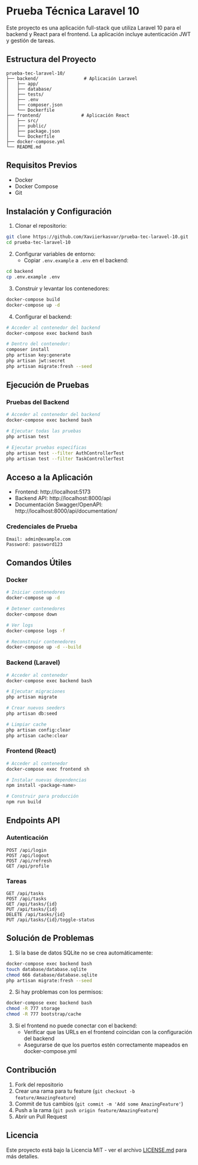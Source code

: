 # Prueba Técnica Laravel 10

Este proyecto es una aplicación full-stack que utiliza Laravel 10 para el backend y React para el frontend. La aplicación incluye autenticación JWT y gestión de tareas.

## Estructura del Proyecto

```
prueba-tec-laravel-10/
├── backend/                 # Aplicación Laravel
│   ├── app/
│   ├── database/
│   ├── tests/
│   ├── .env
│   ├── composer.json
│   └── Dockerfile
├── frontend/               # Aplicación React
│   ├── src/
│   ├── public/
│   ├── package.json
│   └── Dockerfile
├── docker-compose.yml
└── README.md
```

## Requisitos Previos

- Docker
- Docker Compose
- Git

## Instalación y Configuración

1. Clonar el repositorio:
```bash
git clone https://github.com/Xaviierkasvar/prueba-tec-laravel-10.git
cd prueba-tec-laravel-10
```

2. Configurar variables de entorno:
   - Copiar `.env.example` a `.env` en el backend:
```bash
cd backend
cp .env.example .env
```

3. Construir y levantar los contenedores:
```bash
docker-compose build
docker-compose up -d
```

4. Configurar el backend:
```bash
# Acceder al contenedor del backend
docker-compose exec backend bash

# Dentro del contenedor:
composer install
php artisan key:generate
php artisan jwt:secret
php artisan migrate:fresh --seed
```

## Ejecución de Pruebas

### Pruebas del Backend

```bash
# Acceder al contenedor del backend
docker-compose exec backend bash

# Ejecutar todas las pruebas
php artisan test

# Ejecutar pruebas específicas
php artisan test --filter AuthControllerTest
php artisan test --filter TaskControllerTest
```

## Acceso a la Aplicación

- Frontend: http://localhost:5173
- Backend API: http://localhost:8000/api
- Documentación Swagger/OpenAPI: http://localhost:8000/api/documentation/

### Credenciales de Prueba

```
Email: admin@example.com
Password: password123
```

## Comandos Útiles

### Docker

```bash
# Iniciar contenedores
docker-compose up -d

# Detener contenedores
docker-compose down

# Ver logs
docker-compose logs -f

# Reconstruir contenedores
docker-compose up -d --build
```

### Backend (Laravel)

```bash
# Acceder al contenedor
docker-compose exec backend bash

# Ejecutar migraciones
php artisan migrate

# Crear nuevos seeders
php artisan db:seed

# Limpiar cache
php artisan config:clear
php artisan cache:clear
```

### Frontend (React)

```bash
# Acceder al contenedor
docker-compose exec frontend sh

# Instalar nuevas dependencias
npm install <package-name>

# Construir para producción
npm run build
```

## Endpoints API

### Autenticación

```
POST /api/login
POST /api/logout
POST /api/refresh
GET /api/profile
```

### Tareas

```
GET /api/tasks
POST /api/tasks
GET /api/tasks/{id}
PUT /api/tasks/{id}
DELETE /api/tasks/{id}
PUT /api/tasks/{id}/toggle-status
```

## Solución de Problemas

1. Si la base de datos SQLite no se crea automáticamente:
```bash
docker-compose exec backend bash
touch database/database.sqlite
chmod 666 database/database.sqlite
php artisan migrate:fresh --seed
```

2. Si hay problemas con los permisos:
```bash
docker-compose exec backend bash
chmod -R 777 storage
chmod -R 777 bootstrap/cache
```

3. Si el frontend no puede conectar con el backend:
   - Verificar que las URLs en el frontend coincidan con la configuración del backend
   - Asegurarse de que los puertos estén correctamente mapeados en docker-compose.yml

## Contribución

1. Fork del repositorio
2. Crear una rama para tu feature (`git checkout -b feature/AmazingFeature`)
3. Commit de tus cambios (`git commit -m 'Add some AmazingFeature'`)
4. Push a la rama (`git push origin feature/AmazingFeature`)
5. Abrir un Pull Request

## Licencia

Este proyecto está bajo la Licencia MIT - ver el archivo [LICENSE.md](LICENSE.md) para más detalles.